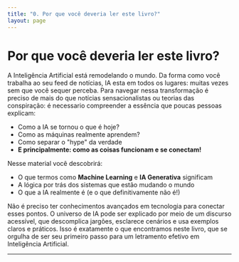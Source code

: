 ```yaml
---
title: "0. Por que você deveria ler este livro?"
layout: page
---
```


# Por que você deveria ler este livro?

A Inteligência Artificial está remodelando o mundo. Da forma como você trabalha ao seu feed de notícias, IA esta em todos os lugares: muitas vezes sem que você sequer perceba. Para navegar nessa transformação é preciso de mais do que notícias sensacionalistas ou teorias das conspiração: é necessario compreender a essência que poucas pessoas explicam:
* Como a IA se tornou o que é hoje?
* Como as máquinas realmente aprendem?
* Como separar o "hype" da verdade
* **E principalmente: como as coisas funcionam e se conectam!**

Nesse material você descobrirá:
* O que termos como **Machine Learning** e **IA Generativa** significam
* A lógica por trás dos sistemas que estão mudando o mundo
* O que a IA realmente é (e o que definitivamente não é!)

Não é preciso ter conhecimentos avançados em tecnologia para conectar esses pontos. O universo de IA pode ser explicado por meio de um discurso acessível, que descomplica jargões, esclarece cenários e usa exemplos claros e práticos. Isso é exatamente o que encontramos neste livro, que se orgulha de ser seu primeiro passo para um letramento efetivo em Inteligência Artificial.

---


